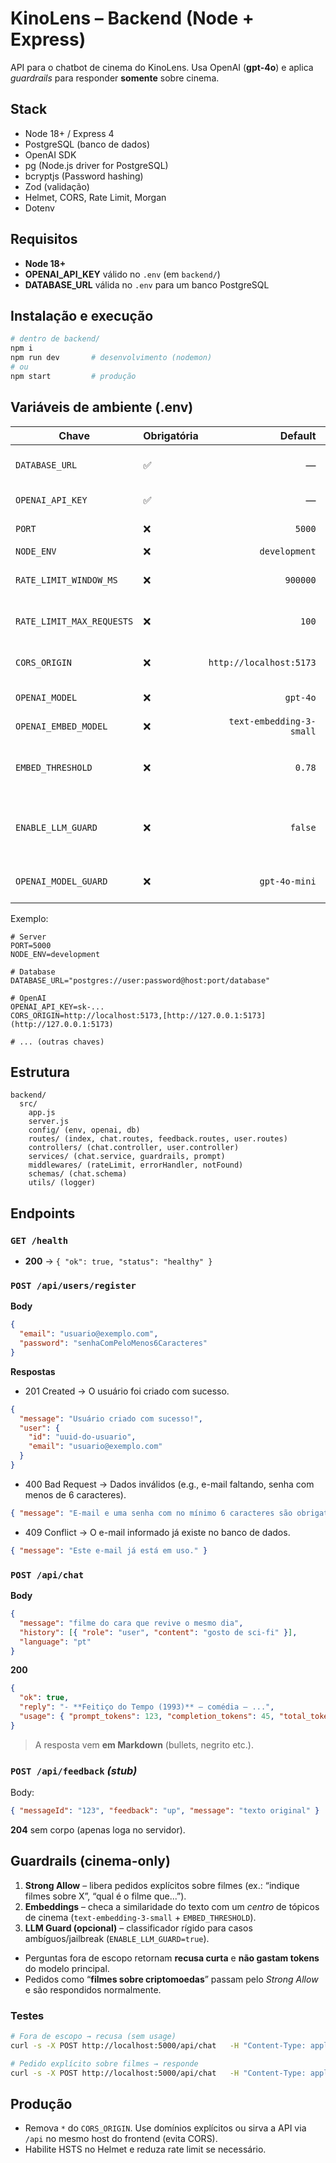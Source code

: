 # KinoLens – Backend (Node + Express)

API para o chatbot de cinema do KinoLens. Usa OpenAI (**gpt-4o**) e aplica *guardrails* para responder **somente** sobre cinema.

## Stack
- Node 18+ / Express 4
- PostgreSQL (banco de dados)
- OpenAI SDK
- pg (Node.js driver for PostgreSQL)
- bcryptjs (Password hashing)
- Zod (validação)
- Helmet, CORS, Rate Limit, Morgan
- Dotenv

## Requisitos
- **Node 18+**
- **OPENAI_API_KEY** válido no `.env` (em `backend/`)
- **DATABASE_URL** válida no `.env` para um banco PostgreSQL

## Instalação e execução
```bash
# dentro de backend/
npm i
npm run dev       # desenvolvimento (nodemon)
# ou
npm start         # produção
```

## Variáveis de ambiente (.env)
| Chave | Obrigatória | Default | Descrição |
|---|---|---:|---|
| `DATABASE_URL` | ✅ | — | URL de conexão do PostgreSQL |
| `OPENAI_API_KEY` | ✅ | — | Chave da OpenAI |
| `PORT` | ❌ | `5000` | Porta do servidor |
| `NODE_ENV` | ❌ | `development` | Ambiente |
| `RATE_LIMIT_WINDOW_MS` | ❌ | `900000` | Janela do rate limit (ms) |
| `RATE_LIMIT_MAX_REQUESTS` | ❌ | `100` | Máximo de reqs por IP na janela |
| `CORS_ORIGIN` | ❌ | `http://localhost:5173` | Origens permitidas (CSV) |
| `OPENAI_MODEL` | ❌ | `gpt-4o` | Modelo principal |
| `OPENAI_EMBED_MODEL` | ❌ | `text-embedding-3-small` | Modelo de embeddings |
| `EMBED_THRESHOLD` | ❌ | `0.78` | Threshold de similaridade (0–1) |
| `ENABLE_LLM_GUARD` | ❌ | `false` | Liga classificador LLM p/ casos ambíguos |
| `OPENAI_MODEL_GUARD` | ❌ | `gpt-4o-mini` | Modelo do classificador LLM |

Exemplo:
```env
# Server
PORT=5000
NODE_ENV=development

# Database
DATABASE_URL="postgres://user:password@host:port/database"

# OpenAI
OPENAI_API_KEY=sk-...
CORS_ORIGIN=http://localhost:5173,[http://127.0.0.1:5173](http://127.0.0.1:5173)

# ... (outras chaves)
```

## Estrutura
```
backend/
  src/
    app.js
    server.js
    config/ (env, openai, db)
    routes/ (index, chat.routes, feedback.routes, user.routes)
    controllers/ (chat.controller, user.controller)
    services/ (chat.service, guardrails, prompt)
    middlewares/ (rateLimit, errorHandler, notFound)
    schemas/ (chat.schema)
    utils/ (logger)
```

## Endpoints

### `GET /health`
- **200** → `{ "ok": true, "status": "healthy" }`

### `POST /api/users/register`
**Body**
```json
{
  "email": "usuario@exemplo.com",
  "password": "senhaComPeloMenos6Caracteres"
}
```

**Respostas**
- 201 Created → O usuário foi criado com sucesso.
```json
{
  "message": "Usuário criado com sucesso!",
  "user": {
    "id": "uuid-do-usuario",
    "email": "usuario@exemplo.com"
  }
}
```
- 400 Bad Request → Dados inválidos (e.g., e-mail faltando, senha com menos de 6 caracteres).
```json
{ "message": "E-mail e uma senha com no mínimo 6 caracteres são obrigatórios." }
```
- 409 Conflict → O e-mail informado já existe no banco de dados.
```json
{ "message": "Este e-mail já está em uso." }
```

### `POST /api/chat`
**Body**
```json
{
  "message": "filme do cara que revive o mesmo dia",
  "history": [{ "role": "user", "content": "gosto de sci-fi" }],
  "language": "pt"
}
```

**200**
```json
{
  "ok": true,
  "reply": "- **Feitiço do Tempo (1993)** — comédia — ...",
  "usage": { "prompt_tokens": 123, "completion_tokens": 45, "total_tokens": 168 }
}
```

> A resposta vem **em Markdown** (bullets, negrito etc.).

### `POST /api/feedback` *(stub)*
Body:
```json
{ "messageId": "123", "feedback": "up", "message": "texto original" }
```
**204** sem corpo (apenas loga no servidor).

## Guardrails (cinema-only)

1. **Strong Allow** – libera pedidos explícitos sobre filmes (ex.: “indique filmes sobre X”, “qual é o filme que...”).
2. **Embeddings** – checa a similaridade do texto com um *centro* de tópicos de cinema (`text-embedding-3-small` + `EMBED_THRESHOLD`).
3. **LLM Guard (opcional)** – classificador rígido para casos ambíguos/jailbreak (`ENABLE_LLM_GUARD=true`).

- Perguntas fora de escopo retornam **recusa curta** e **não gastam tokens** do modelo principal.
- Pedidos como “**filmes sobre criptomoedas**” passam pelo *Strong Allow* e são respondidos normalmente.

### Testes
```bash
# Fora de escopo → recusa (sem usage)
curl -s -X POST http://localhost:5000/api/chat   -H "Content-Type: application/json"   -d '{"message":"o que é bitcoin?"}'

# Pedido explícito sobre filmes → responde
curl -s -X POST http://localhost:5000/api/chat   -H "Content-Type: application/json"   -d '{"message":"indique 2 filmes sobre criptomoedas ou fraude financeira"}'
```

## Produção
- Remova `*` do `CORS_ORIGIN`. Use domínios explícitos ou sirva a API via `/api` no mesmo host do frontend (evita CORS).
- Habilite HSTS no Helmet e reduza rate limit se necessário.

